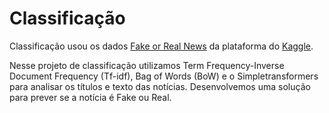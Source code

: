 # Classificação

 Classificação usou os dados [Fake or Real News](https://www.kaggle.com/datasets/jillanisofttech/fake-or-real-news) da plataforma do [Kaggle](https://www.kaggle.com/).


 Nesse projeto de classificação utilizamos Term Frequency-Inverse Document Frequency (Tf-idf), Bag of Words (BoW) e o Simpletransformers para analisar os títulos e texto das notícias. Desenvolvemos uma solução para prever se a notícia é Fake ou Real.
